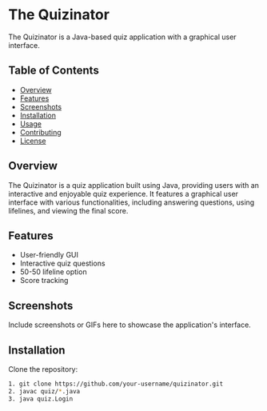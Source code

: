 # The Quizinator

The Quizinator is a Java-based quiz application with a graphical user interface.

## Table of Contents

- [Overview](#overview)
- [Features](#features)
- [Screenshots](#screenshots)
- [Installation](#installation)
- [Usage](#usage)
- [Contributing](#contributing)
- [License](#license)

## Overview

The Quizinator is a quiz application built using Java, providing users with an interactive and enjoyable quiz experience. It features a graphical user interface with various functionalities, including answering questions, using lifelines, and viewing the final score.

## Features

- User-friendly GUI
- Interactive quiz questions
- 50-50 lifeline option
- Score tracking

## Screenshots

Include screenshots or GIFs here to showcase the application's interface.

## Installation

Clone the repository:

```bash
1. git clone https://github.com/your-username/quizinator.git
2. javac quiz/*.java
3. java quiz.Login
